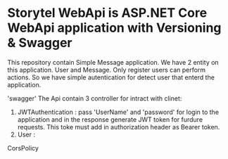 # Storytel WebApi is ASP.NET Core WebApi application with Versioning & Swagger

This repository contain Simple Message application. We have 2 entity on this application. User and Message. 
Only register users can perform actions. So we have simple autentication for detect user that enterd the application.

'swagger'
The Api contain 3 controller for intract with clinet:
1) JWTAuthentication : pass 'UserName' and 'password' for login to the application and in the response generate JWT token for furdure requests. This toke must add in authorization header as Bearer token.
2) User :

CorsPolicy